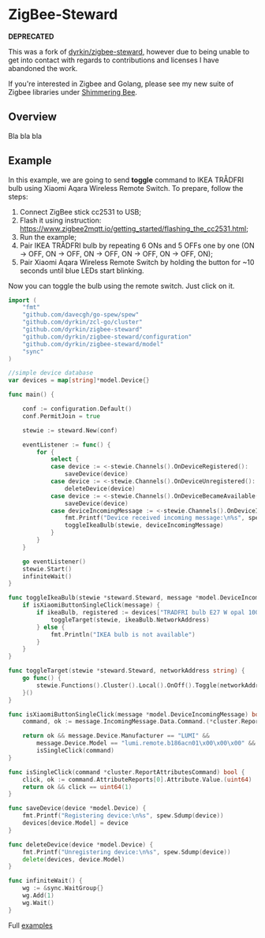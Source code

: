 # ZigBee-Steward

**DEPRECATED**

This was a fork of [dyrkin/zigbee-steward](https://github.com/dyrkin/zigbee-steward), however
due to being unable to get into contact with regards to contributions and licenses
I have abandoned the work.

If you're interested in Zigbee and Golang, please see my new suite of Zigbee
libraries under [Shimmering Bee](https://github.com/shimmeringbee).

## Overview

Bla bla bla

## Example

In this example, we are going to send **toggle** command to IKEA TRÅDFRI bulb using Xiaomi  Aqara Wireless Remote Switch. 
To prepare, follow the steps:

1. Connect ZigBee stick cc2531 to USB;
2. Flash it using instruction: https://www.zigbee2mqtt.io/getting_started/flashing_the_cc2531.html;
3. Run the example;
4. Pair IKEA TRÅDFRI bulb by repeating 6 ONs and 5 OFFs one by one (ON -> OFF, ON -> OFF, ON -> OFF, ON -> OFF, ON -> OFF, ON);
5. Pair Xiaomi  Aqara Wireless Remote Switch by holding the button for ~10 seconds until blue LEDs start blinking.

Now you can toggle the bulb using the remote switch. Just click on it.


```go
import (
	"fmt"
	"github.com/davecgh/go-spew/spew"
	"github.com/dyrkin/zcl-go/cluster"
	"github.com/dyrkin/zigbee-steward"
	"github.com/dyrkin/zigbee-steward/configuration"
	"github.com/dyrkin/zigbee-steward/model"
	"sync"
)

//simple device database
var devices = map[string]*model.Device{}

func main() {

	conf := configuration.Default()
	conf.PermitJoin = true

	stewie := steward.New(conf)

	eventListener := func() {
		for {
			select {
			case device := <-stewie.Channels().OnDeviceRegistered():
				saveDevice(device)
			case device := <-stewie.Channels().OnDeviceUnregistered():
				deleteDevice(device)
			case device := <-stewie.Channels().OnDeviceBecameAvailable():
				saveDevice(device)
			case deviceIncomingMessage := <-stewie.Channels().OnDeviceIncomingMessage():
				fmt.Printf("Device received incoming message:\n%s", spew.Sdump(deviceIncomingMessage))
				toggleIkeaBulb(stewie, deviceIncomingMessage)
			}
		}
	}

	go eventListener()
	stewie.Start()
	infiniteWait()
}

func toggleIkeaBulb(stewie *steward.Steward, message *model.DeviceIncomingMessage) {
	if isXiaomiButtonSingleClick(message) {
		if ikeaBulb, registered := devices["TRADFRI bulb E27 W opal 1000lm"]; registered {
			toggleTarget(stewie, ikeaBulb.NetworkAddress)
		} else {
			fmt.Println("IKEA bulb is not available")
		}
	}
}

func toggleTarget(stewie *steward.Steward, networkAddress string) {
	go func() {
		stewie.Functions().Cluster().Local().OnOff().Toggle(networkAddress, 0xFF)
	}()
}

func isXiaomiButtonSingleClick(message *model.DeviceIncomingMessage) bool {
	command, ok := message.IncomingMessage.Data.Command.(*cluster.ReportAttributesCommand)

	return ok && message.Device.Manufacturer == "LUMI" &&
		message.Device.Model == "lumi.remote.b186acn01\x00\x00\x00" &&
		isSingleClick(command)
}

func isSingleClick(command *cluster.ReportAttributesCommand) bool {
	click, ok := command.AttributeReports[0].Attribute.Value.(uint64)
	return ok && click == uint64(1)
}

func saveDevice(device *model.Device) {
	fmt.Printf("Registering device:\n%s", spew.Sdump(device))
	devices[device.Model] = device
}

func deleteDevice(device *model.Device) {
	fmt.Printf("Unregistering device:\n%s", spew.Sdump(device))
	delete(devices, device.Model)
}

func infiniteWait() {
	wg := &sync.WaitGroup{}
	wg.Add(1)
	wg.Wait()
}
```

Full [examples](example/example.go)